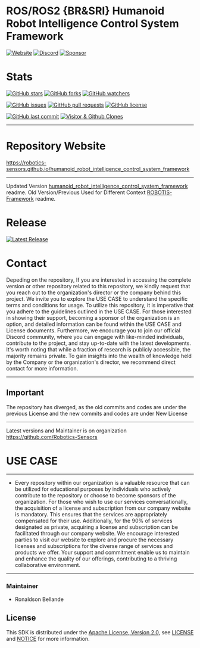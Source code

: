 # ROS/ROS2 {BR&SRI} Humanoid Robot Intelligence Control System Framework

[![Website](https://img.shields.io/badge/Visit%20our-Website-0099cc?style=for-the-badge)](https://robotics-sensors.github.io)
[![Discord](https://img.shields.io/badge/Join%20our-Discord-7289DA?logo=discord&style=for-the-badge)](https://discord.gg/Yc72nd4w)
[![Sponsor](https://img.shields.io/badge/Sponsor-Robotics%20Sensors%20Research-red?style=for-the-badge&logo=github)](https://github.com/sponsors/Robotics-Sensors)

# Stats
[![GitHub stars](https://img.shields.io/github/stars/Robotics-Sensors/humanoid_robot_intelligence_control_system_framework.svg?style=social)](https://github.com/Robotics-Sensors/humanoid_robot_intelligence_control_system_framework/stargazers)
[![GitHub forks](https://img.shields.io/github/forks/Robotics-Sensors/humanoid_robot_intelligence_control_system_framework.svg?style=social)](https://github.com/Robotics-Sensors/humanoid_robot_intelligence_control_system_framework/network)
[![GitHub watchers](https://img.shields.io/github/watchers/Robotics-Sensors/humanoid_robot_intelligence_control_system_framework.svg?style=social)](https://github.com/Robotics-Sensors/humanoid_robot_intelligence_control_system_framework/watchers)

[![GitHub issues](https://img.shields.io/github/issues/Robotics-Sensors/humanoid_robot_intelligence_control_system_framework.svg)](https://github.com/Robotics-Sensors/humanoid_robot_intelligence_control_system_framework/issues)
[![GitHub pull requests](https://img.shields.io/github/issues-pr/Robotics-Sensors/humanoid_robot_intelligence_control_system_framework.svg)](https://github.com/Robotics-Sensors/humanoid_robot_intelligence_control_system_framework/pulls)
[![GitHub license](https://img.shields.io/github/license/Robotics-Sensors/humanoid_robot_intelligence_control_system_framework.svg)](https://github.com/Robotics-Sensors/humanoid_robot_intelligence_control_system_framework/blob/main/LICENSE)

[![GitHub last commit](https://img.shields.io/github/last-commit/Robotics-Sensors/humanoid_robot_intelligence_control_system_framework.svg)](https://github.com/Robotics-Sensors/humanoid_robot_intelligence_control_system_framework/commits)
[![Visitor & Github Clones](https://img.shields.io/badge/dynamic/json?color=2e8b57&label=Visitor%20%26%20GitHub%20Clones&query=$.count&url=https://api.github.com/repos/Robotics-Sensors/humanoid_robot_intelligence_control_system_framework/traffic)](https://github.com/Robotics-Sensors/humanoid_robot_intelligence_control_system_framework)

--------------------------------------------------------------------------------------------------------
# Repository Website
https://robotics-sensors.github.io/humanoid_robot_intelligence_control_system_framework

--------------------------------------------------------------------------------------------------------
Updated Version [humanoid_robot_intelligence_control_system_framework](https://github.com/Robotics-Sensors/humanoid_robot_intelligence_control_system_framework) readme.
Old Version/Previous Used for Different Context [ROBOTIS-Framework](https://github.com/ROBOTIS-GIT/ROBOTIS-Framework) readme.

# Release
[![Latest Release](https://img.shields.io/github/v/release/Robotics-Sensors/humanoid_robot_intelligence_control_system_tools?style=for-the-badge&color=yellow)](https://github.com/Robotics-Sensors/humanoid_robot_intelligence_control_system_framework/releases/)

# Contact
Depeding on the repository, If you are interested in accessing the complete version or other repository related to this repository, we kindly request that you reach out to the organization's director or the company behind this project. We invite you to explore the USE CASE to understand the specific terms and conditions for usage. To utilize this repository, it is imperative that you adhere to the guidelines outlined in the USE CASE. For those interested in showing their support, becoming a sponsor of the organization is an option, and detailed information can be found within the USE CASE and License documents. Furthermore, we encourage you to join our official Discord community, where you can engage with like-minded individuals, contribute to the project, and stay up-to-date with the latest developments. It's worth noting that while a fraction of research is publicly accessible, the majority remains private. To gain insights into the wealth of knowledge held by the Company or the organization's director, we recommend direct contact for more information.

--------------------------------------------------------------------------------------------------------
## Important
The repository has diverged, as the old commits and codes are under the previous License and
the new commits and codes are under New License

--------------------------------------------------------------------------------------------------------
Latest versions and Maintainer is on organization https://github.com/Robotics-Sensors


# USE CASE
--------------------------------------------------------------------------------------------------------
* Every repository within our organization is a valuable resource that can be utilized for educational purposes by individuals who actively contribute to the repository or choose to become sponsors of the organization. For those who wish to use our services conversationally, the acquisition of a license and subscription from our company website is mandatory. This ensures that the services are appropriately compensated for their use. Additionally, for the 90% of services designated as private, acquiring a license and subscription can be facilitated through our company website. We encourage interested parties to visit our website to explore and procure the necessary licenses and subscriptions for the diverse range of services and products we offer. Your support and commitment enable us to maintain and enhance the quality of our offerings, contributing to a thriving collaborative environment.
--------------------------------------------------------------------------------------------------------

### Maintainer
* Ronaldson Bellande

## License
This SDK is distributed under the [Apache License, Version 2.0](https://www.apache.org/licenses/LICENSE-2.0), see [LICENSE](https://github.com/Robotics-Sensors/humanoid_robot_intelligence_control_system_framework/blob/main/LICENSE) and [NOTICE](https://github.com/Robotics-Sensors/humanoid_robot_intelligence_control_system_framework/blob/main/LICENSE) for more information.
